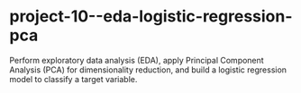 # project-10--eda-logistic-regression-pca
Perform exploratory data analysis (EDA), apply Principal Component Analysis (PCA) for dimensionality reduction, and build a logistic regression model to classify a target variable.
